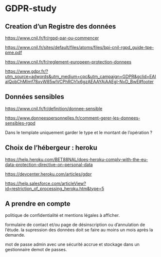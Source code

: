 # GDPR-study

## Creation d’un Registre des données

 https://www.cnil.fr/fr/rgpd-par-ou-commencer

https://www.cnil.fr/sites/default/files/atoms/files/bpi-cnil-rgpd_guide-tpe-pme.pdf

https://www.cnil.fr/fr/reglement-europeen-protection-donnees

https://www.gdpr.fr/?utm_source=adwords&utm_medium=cpc&utm_campaign=GDPR&gclid=EAIaIQobChMImf78xvW85wIVCPhRCh1x6gzAEAAYAiAAEgI-NvD_BwE#footer
 

## Données sensibles 

https://www.cnil.fr/fr/definition/donnee-sensible

https://www.donneespersonnelles.fr/comment-gerer-les-donnees-sensibles-rgpd

Dans le template uniquement garder le type et le montant de l’opération ?
 

## Choix de l’hébergeur : heroku

https://help.heroku.com/BET88NAL/does-heroku-comply-with-the-eu-data-protection-directive-on-personal-data

https://devcenter.heroku.com/articles/gdpr

https://help.salesforce.com/articleView?id=restriction_of_processing_heroku.htm&type=5


## A prendre en compte

politique de confidentialité et mentions légales à afficher.

formulaire de contact et/ou page de désinscription ou d’annulation de l’étude. la supression des données doit se faire au moins un mois après la demande.   

mot de passe admin avec une sécurité accrue et stockage dans un gestionnaire demot de passes.
